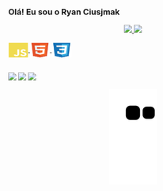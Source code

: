 ### Olá! Eu sou o Ryan Ciusjmak

<div align="center">
  <a href="https://github.com/ryanciusjmak">
  <img height="145em" src="https://github-readme-stats.vercel.app/api?username=ryanciusjmak&show_icons=true&theme=synthwave&include_all_commits=true&count_private=true"/>
   <img height="145em" src="https://github-readme-stats.vercel.app/api/top-langs/?username=ryanciusjmak&theme=synthwave&hide_border=false&&layout=compact"/>
</div>
<div style="display: inline_block"><br>
  <img align="center" alt="Rafa-Js" height="30" width="40" src="https://raw.githubusercontent.com/devicons/devicon/master/icons/javascript/javascript-plain.svg">
  <img align="center" alt="Rafa-HTML" height="30" width="40" src="https://raw.githubusercontent.com/devicons/devicon/master/icons/html5/html5-original.svg">
  <img align="center" alt="Rafa-CSS" height="30" width="40" src="https://raw.githubusercontent.com/devicons/devicon/master/icons/css3/css3-original.svg">
</div>
  
  ##
  
<div> 
  <a href="https://instagram.com/ciusjmak_jj" target="_blank"><img src="https://img.shields.io/badge/-Instagram-%23E4405F?style=for-the-badge&logo=instagram&logoColor=white" target="_blank"></a>
 	<a href="https://www.twitch.tv/jeyjey_sx" target="_blank"><img src="https://img.shields.io/badge/Twitch-9146FF?style=for-the-badge&logo=twitch&logoColor=white" target="_blank"></a>
 <a href="https://discord.gg/3NBcA6QwgZ" target="_blank"><img src="https://img.shields.io/badge/Discord-7289DA?style=for-the-badge&logo=discord&logoColor=white" target="_blank"></a>
</div>
  
  <div align="center">

  ![snake gif](https://github.com/Formandodev/Formandodev/blob/output/github-contribution-grid-snake.svg)
  
</div>
